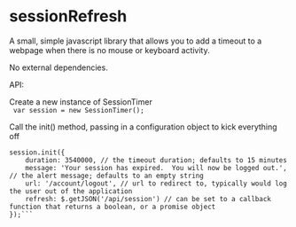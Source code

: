 sessionRefresh
==============

A small, simple javascript library that allows you to add a timeout to a webpage when there is no mouse or keyboard activity.  
  
No external dependencies.

API:  

Create a new instance of SessionTimer  
``` var session = new SessionTimer();``` 

Call the init() method, passing in a configuration object to kick everything off  
``` 
session.init({  
    duration: 3540000, // the timeout duration; defaults to 15 minutes  
    message: 'Your session has expired.  You will now be logged out.', // the alert message; defaults to an empty string  
    url: '/account/logout', // url to redirect to, typically would log the user out of the application  
    refresh: $.getJSON('/api/session') // can be set to a callback function that returns a boolean, or a promise object  
});```  
